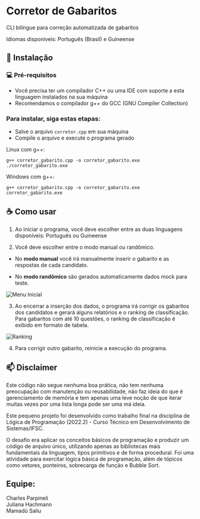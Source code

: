 # Corretor de Gabaritos

CLI bilíngue para correção automatizada de gabaritos

Idiomas disponíveis: Português (Brasil) e Guineense


## 🚀 Instalação

### 💻 Pré-requisitos

- Você precisa ter um compilador C++ ou uma IDE com suporte a esta linguagem instalados na sua máquina
- Recomendamos o compilador g++ do GCC (GNU Compiler Collection)

### Para instalar, siga estas etapas:

- Salve o arquivo `corretor.cpp` em sua máquina
- Compile o arquivo e execute o programa gerado

Linux com g++:

```
g++ corretor_gabarito.cpp -o corretor_gabarito.exe
./corretor_gabarito.exe
```

Windows com g++:

```
g++ corretor_gabarito.cpp -o corretor_gabarito.exe
corretor_gabarito.exe
```

## ☕ Como usar

1. Ao iniciar o programa, você deve escolher entre as duas linguagens disponíveis: Português ou Guineense

2. Você deve escolher entre o modo manual ou randômico.

  - No **modo manual** você irá manualmente inserir o gabarito e as respostas de cada candidato.

  - No **modo randômico** são gerados automaticamente dados mock para teste.

![Menu Inicial](https://github.com/juhachmann/correcao_gabaritos/blob/main/menu_inicial.png) 

3. Ao encerrar a inserção dos dados, o programa irá corrigir os gabaritos dos candidatos e gerará alguns relatórios e o ranking de classificação. Para gabaritos com até 10 questões, o ranking de classificação é exibido em formato de tabela.

 ![Ranking](https://github.com/juhachmann/correcao_gabaritos/blob/main/relatorio.png) 

4. Para corrigir outro gabarito, reinicie a execução do programa. 


## 📫 Disclaimer

Este código não segue nenhuma boa prática, não tem nenhuma preocupação com manutenção ou reusabilidade, não faz ideia do que é gerenciamento de memória e tem apenas uma leve noção de que iterar muitas vezes por uma lista longa pode ser uma má ideia. 

Este pequeno projeto foi desenvolvido como trabalho final na disciplina de Lógica de Programação (2022.2) - Curso Técnico em Desenvolvimento de Sistemas/IFSC. 

O desafio era aplicar os conceitos básicos de programação e produzir um código de arquivo único, utilizando apenas as bibliotecas mais fundamentais da linguagem, tipos primitivos e de forma procedural. Foi uma atividade para exercitar lógica básica de programação, além de tópicos como vetores, ponteiros, sobrecarga de função e Bubble Sort. 


## Equipe: 
Charles Parpineli<br>
Juliana Hachmann<br>
Mamadú Saliu<br>

